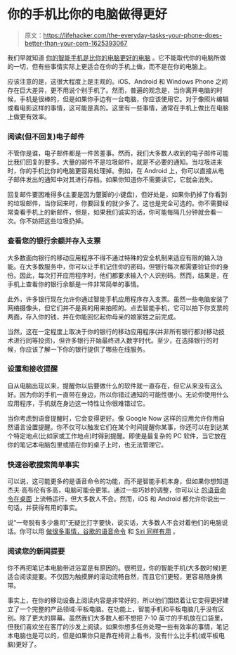 # 你的手机比你的电脑做得更好

> 原文：<https://lifehacker.com/the-everyday-tasks-your-phone-does-better-than-your-com-1625393067>

我们早就知道 [你的智能手机是比你的电脑更好的电脑](http://lifehacker.com/your-smartphone-is-a-better-pc-than-your-pc-ever-was-or-5681573) 。它不能取代你的电脑所做的一切，但有些事情实际上更适合在你的手机上做，而不是在你的电脑上。



应该注意的是，这很大程度上是主观的。iOS、Android 和 Windows Phone 之间存在巨大差异，更不用说个别手机了。然而，普遍的观念是，当你离开电脑的时候，手机是很棒的，但是如果你手边有一台电脑，你应该使用它。对于像照片编辑或看电影这样的事情，这可能是真的。这里有一些事情，通常在手机上做比在电脑上做更有效率。

### **阅读(但不回复)电子邮件**

不管你是谁，电子邮件都是一件苦差事。然而，我们大多数人收到的电子邮件可能比我们回复的要多。大量的邮件不是垃圾邮件，就是不必要的通知。当垃圾进来时，你的手机比你的电脑更容易处理掉。例如，在 Android 上，你可以直接从电子邮件发出的通知中对其进行存档。如果你知道你不需要读它，它就会消失。

回复邮件要困难得多(主要是因为蹩脚的小键盘)，但好处是，如果你扔掉了你看到的垃圾邮件，当你回来时，你要回复的就少多了。这也是完全可选的。你不需要经常查看手机上的新邮件，但是，如果我们诚实的话，你可能每隔几分钟就会看一次。你不妨把这些垃圾扔掉。

### **查看您的银行余额并存入支票**

大多数面向银行的移动应用程序不得不通过特殊的安全机制来适应有限的输入功能。在大多数服务中，你可以让手机记住你的密码，但银行每次都需要验证你的身份。因此，每次打开应用程序时，他们都要求输入个人识别码。然而，结果是，在手机上查看你的银行余额是一件非常简单的事情。

此外，许多银行现在允许你通过智能手机应用程序存入支票。虽然一些电脑安装了网络摄像头，但它们并不是真的用来拍照的。点去智能手机，它可以拍下你支票的两面，存入你的钱，并在你能回忆起你母亲的娘家姓之前完成。

当然，这在一定程度上取决于你的银行的移动应用程序(并非所有银行都对移动技术进行同等投资)，但许多银行开始最终进入数字时代。至少，在选择银行的时候，你应该了解一下你的银行提供了哪些在线服务。

### **设置和接收提醒**

自从电脑出现以来，提醒你以后要做什么的软件就一直存在，但它从来没有这么好。因为你的手机一直带在身边，所以你错过通知的可能性很小。无论你使用什么应用程序，手机就在身边这一特性让你很难错过它。

当你考虑到语音提醒时，它会变得更好。像 Google Now 这样的应用允许你用自然语言设置提醒。你不仅可以触发它们在某个时间提醒你某事，你还可以在到达某个特定地点(比如家或工作地点)时得到提醒。即使是最复杂的 PC 软件，当它放在你的笔记本电脑包里或插在你的桌子上时，也无法管理它。

### **快速谷歌搜索简单事实**

可以说，这可能更多的是语音命令的功能，而不是智能手机本身，但如果你想知道杰夫·高布伦有多高，电脑可能会更笨。通过一些巧妙的调整，你可以让 [的语音命令在桌面](http://lifehacker.com/how-to-make-googles-voice-search-easier-to-access-on-t-1476453496) 上流畅运行，但大多数人不会。然而，iOS 和 Android 都允许你说出一句话，并获得有用的事实。

说“一夸脱有多少盎司”无疑比打字要快，说实话，大多数人不会对着他们的电脑说话。你可以用 [做很多事情，谷歌的语音命令](http://lifehacker.com/everything-you-didnt-know-you-could-do-with-google-voi-512727229) 和 [Siri 同样有用](http://lifehacker.com/all-the-things-you-can-ask-siri-to-do-in-ios-7-1401408294) 。

### **阅读您的新闻提要**

你不再把笔记本电脑带进浴室是有原因的。很明显，你的智能手机(大多数时候)更适合阅读提要。不仅因为触摸屏的滚动流畅自然，而且它们更轻，更容易随身携带。

事实上，在你的移动设备上阅读内容是非常好的，所以他们围绕着让它变得更好建立了一个完整的产品领域:平板电脑。在功能上，智能手机和平板电脑几乎没有区别。除了更大的屏幕。虽然我们大多数人都不想把 7-10 英寸的手机放在口袋里，但我们喜欢坐在客厅的沙发上阅读。如果你想多任务处理一些有效率的事情，笔记本电脑也是可以的，但是如果你只是靠在椅背上看书，没有什么比手机(或平板电脑)更好了。